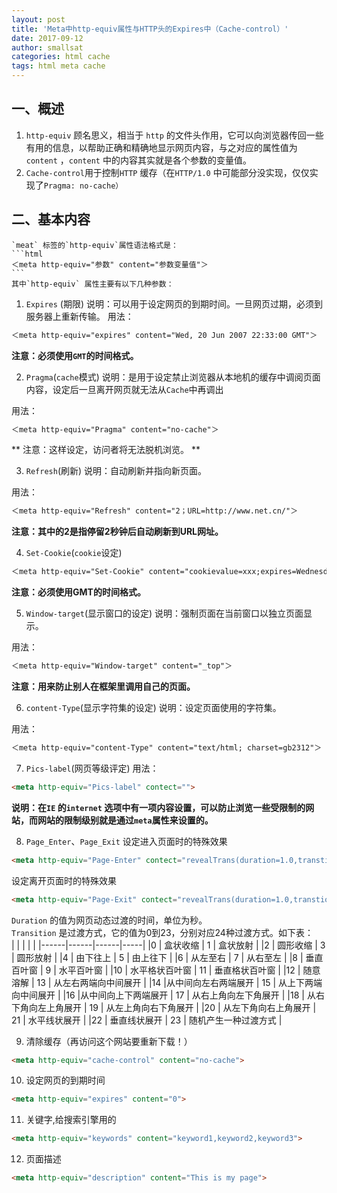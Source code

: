 ```yaml
---
layout: post
title: 'Meta中http-equiv属性与HTTP头的Expires中（Cache-control）'
date: 2017-09-12
author: smallsat
categories: html cache
tags: html meta cache
---
```


## 一、概述
1. `http-equiv` 顾名思义，相当于 `http` 的文件头作用，它可以向浏览器传回一些有用的信息，以帮助正确和精确地显示网页内容，与之对应的属性值为`content` ，`content` 中的内容其实就是各个参数的变量值。
2. `Cache-control`用于控制`HTTP` 缓存（在`HTTP/1.0` 中可能部分没实现，仅仅实现了`Pragma: no-cache）` 

## 二、基本内容

    `meat` 标签的`http-equiv`属性语法格式是：
    ```html
    ＜meta http-equiv="参数" content="参数变量值"＞
    ```
    其中`http-equiv` 属性主要有以下几种参数：


1. `Expires` (期限)
    说明：可以用于设定网页的到期时间。一旦网页过期，必须到服务器上重新传输。 
用法：

```html
＜meta http-equiv="expires" content="Wed, 20 Jun 2007 22:33:00 GMT"＞
```

**注意：必须使用`GMT`的时间格式。**

2. `Pragma`(`cache`模式) 
    说明：是用于设定禁止浏览器从本地机的缓存中调阅页面内容，设定后一旦离开网页就无法从`Cache`中再调出 

用法：
```html
＜meta http-equiv="Pragma" content="no-cache"＞
```

** 注意：这样设定，访问者将无法脱机浏览。  **

3. `Refresh`(刷新)
    说明：自动刷新并指向新页面。 

用法：

```html
＜meta http-equiv="Refresh" content="2；URL=http://www.net.cn/"＞
```
**注意：其中的2是指停留2秒钟后自动刷新到URL网址。**

4. `Set-Cookie`(`cookie`设定)

```html
＜meta http-equiv="Set-Cookie" content="cookievalue=xxx;expires=Wednesday, 20-Jun-2007 22:33:00 GMT； path=/"＞
```
**注意：必须使用GMT的时间格式。**

5. `Window-target`(显示窗口的设定)
    说明：强制页面在当前窗口以独立页面显示。 

用法：
```html
＜meta http-equiv="Window-target" content="_top"＞
```
**注意：用来防止别人在框架里调用自己的页面。**

6. `content-Type`(显示字符集的设定) 
    说明：设定页面使用的字符集。 

用法：
```html
＜meta http-equiv="content-Type" content="text/html; charset=gb2312"＞
```

7. `Pics-label`(网页等级评定) 
用法：
```html
<meta http-equiv="Pics-label" contect="">
```
**说明：在`IE` 的`internet` 选项中有一项内容设置，可以防止浏览一些受限制的网站，而网站的限制级别就是通过`meta`属性来设置的。**

8. `Page_Enter`、`Page_Exit` 
设定进入页面时的特殊效果
```html
<meta http-equiv="Page-Enter" contect="revealTrans(duration=1.0,transtion=12)">
```

设定离开页面时的特殊效果
```html
<meta http-equiv="Page-Exit" contect="revealTrans(duration=1.0,transtion=    12)">  
```

`Duration` 的值为网页动态过渡的时间，单位为秒。  
`Transition` 是过渡方式，它的值为0到23，分别对应24种过渡方式。如下表：  
|  |  |  |   |
|------|------|------|-----|
|0  |  盒状收缩  |  1 |   盒状放射  |
 |2   |  圆形收缩  |   3   |  圆形放射  |
 |4   |  由下往上   |  5   |  由上往下   |
 |6    | 从左至右   |  7    | 从右至左   |
 |8    | 垂直百叶窗   |  9   |  水平百叶窗   |
 |10   |  水平格状百叶窗   |  11  |  垂直格状百叶窗   |
 |12   |  随意溶解    | 13  |  从左右两端向中间展开   |
 |14 |从中间向左右两端展开   |  15  |  从上下两端向中间展开   |
 |16 |从中间向上下两端展开   |  17   |  从右上角向左下角展开   |
 |18   |  从右下角向左上角展开   |  19   |  从左上角向右下角展开   |
 |20   |  从左下角向右上角展开   |  21   |  水平线状展开   |
 |22   |  垂直线状展开    | 23   |  随机产生一种过渡方式   |

9. 清除缓存（再访问这个网站要重新下载！）
```html
<meta http-equiv="cache-control" content="no-cache">
```
10. 设定网页的到期时间 
```html
<meta http-equiv="expires" content="0">
```
11. 关键字,给搜索引擎用的
```html 
<meta http-equiv="keywords" content="keyword1,keyword2,keyword3">
```
12. 页面描述 
```html
<meta http-equiv="description" content="This is my page">
```